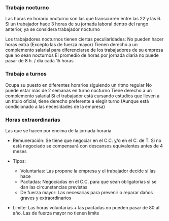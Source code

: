 ### Trabajo nocturno
Las horas en horario nocturno son las que transcurren entre las 22 y las 6. Si un trabajador hace 3 horas de su jornada laboral dentro del rango anterior, ya se considera trabajador nocturno

Los trabajadores nocturnos tienen ciertas peculiaridades: 
No pueden hacer horas extra (Excepto las de fuerza mayor)
Tienen derecho a un complemento salarial para diferenciarse de los trabajadores de su empresa que no sean nocturnos
El promedio de horas por jornada diaria no puede pasar de 8 h. / día cada 15 horas

### Trabajo a turnos
Ocupa su puesto en diferentes horarios siguiendo un ritmo regular
No puede estar más de 2 semanas en turno nocturno
Tiene derecho a un complemento salarial
Si el trabajador está cursando estudios que lleven a un título oficial, tiene derecho preferente a elegir turno (Aunque está condicionado a las necesidades de la empresa)

### Horas extraordinarias
Las que se hacen por encima de la jornada horaria
- Remuneración: Se tiene que negociar en el C.C. y/o en el C. de T. Si no está negociado se compensará con descansos equivalentes antes de 4 meses
- Tipos: 
    - Voluntarias: Las propone la empresa y el trabajador decide si las hace
    - Pactadas: Negociadas en el C.C. para que sean obligatorias si se dan las circunstancias previstas
    - De fuerza mayor: Las necesarias para prevenir o reparar daños graves y extraordinarios

- Límite: Las horas voluntarias + las pactadas no pueden pasar de 80 al año. Las de fuerza mayor no tienen límite
